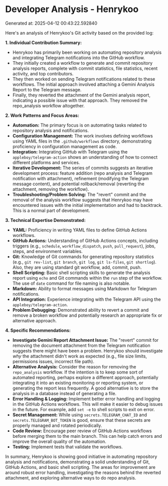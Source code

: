 # Developer Analysis - Henrykoo
Generated at: 2025-04-12 00:43:22.592840

Here's an analysis of Henrykoo's Git activity based on the provided log:

**1. Individual Contribution Summary:**

*   Henrykoo has primarily been working on automating repository analysis and integrating Telegram notifications into the GitHub workflow.
*   They initially created a workflow to generate and commit repository analysis reports, complete with commit statistics, file statistics, recent activity, and top contributors.
*   They then worked on sending Telegram notifications related to these workflows.  The initial approach involved attaching a Gemini Analysis Report to the Telegram message.
*   Finally, they reverted the attachment of the Gemini analysis report, indicating a possible issue with that approach. They removed the repo_analysis workflow altogether.

**2. Work Patterns and Focus Areas:**

*   **Automation:** The primary focus is on automating tasks related to repository analysis and notifications.
*   **Configuration Management:** The work involves defining workflows using YAML files in the `.github/workflows` directory, demonstrating proficiency in configuration management as code.
*   **Integration:**  Integrating GitHub with Telegram using the `appleboy/telegram-action` shows an understanding of how to connect different platforms and services.
*   **Iterative Development:** The series of commits suggests an iterative development process:  feature addition (repo analysis and Telegram notification with attachment), refinement (modifying the Telegram message content), and potential rollback/removal (reverting the attachment, removing the workflow).
*   **Troubleshooting/Problem Solving:**  The "revert" commit and the removal of the analysis workflow suggests that Henrykoo may have encountered issues with the initial implementation and had to backtrack.  This is a normal part of development.

**3. Technical Expertise Demonstrated:**

*   **YAML:** Proficiency in writing YAML files to define GitHub Actions workflows.
*   **GitHub Actions:** Understanding of GitHub Actions concepts, including triggers (e.g., `schedule`, `workflow_dispatch`, `push`, `pull_request`), jobs, steps, and environment variables.
*   **Git:**  Knowledge of Git commands for generating repository statistics (e.g., `git rev-list`, `git branch`, `git log`, `git ls-files`, `git shortlog`). Also, they are using standard git workflow, add, commit, push.
*   **Shell Scripting:** Basic shell scripting skills to generate the analysis report using `echo` and Git commands within the `run` step of the workflow.  The use of `date` command for file naming is also notable.
*   **Markdown:** Ability to format messages using Markdown for Telegram notifications.
*   **API Integration:**  Experience integrating with the Telegram API using the `appleboy/telegram-action`.
*   **Problem Debugging:** Demonstrated ability to revert a commit and remove a broken workflow and potentially research an appropriate fix or alternative approach.

**4. Specific Recommendations:**

*   **Investigate Gemini Report Attachment Issue:** The "revert" commit for removing the document attachment from the Telegram notification suggests there might have been a problem. Henrykoo should investigate *why* the attachment didn't work as expected (e.g., file size limits, permissions issues, incorrect file path).
*   **Alternative Analysis:** Consider the reason for removing the `repo_analysis` workflow.  If the intention is to keep some sort of automated reporting, perhaps explore a different approach, potentially integrating it into an existing monitoring or reporting system, or generating the report less frequently. A good alternative is to store the analysis in a database instead of generating a file.
*   **Error Handling & Logging:** Implement better error handling and logging in the GitHub Actions workflows. This will make it easier to debug issues in the future.  For example, add `set -e` to shell scripts to exit on error.
*   **Secret Management:**  While using `secrets.TELEGRAM_CHAT_ID` and `secrets.TELEGRAM_BOT_TOKEN` is good, ensure that these secrets are properly managed and rotated periodically.
*   **Code Review:**  Encourage peer review of GitHub Actions workflows before merging them to the main branch.  This can help catch errors and improve the overall quality of the automation.
*   **Testing:** Implement tests that validate the workflows.

In summary, Henrykoo is showing good initiative in automating repository analysis and notifications, demonstrating a solid understanding of Git, GitHub Actions, and basic shell scripting. The areas for improvement are around robust error handling, investigating the reasons behind the reverted attachment, and exploring alternative ways to do repo analysis.
